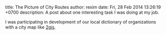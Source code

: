 title: The Picture of City Routes
author: rexim
date: Fri, 28 Feb 2014 13:26:19 +0700
description: A post about one interesting task I was doing at my job.

I was participating in development of our local dictionary of
organizations with a city map like [2gis](http://2gis.com/). 
